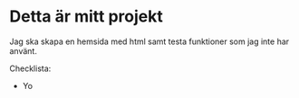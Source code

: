 # Detta är mitt projekt

Jag ska skapa en hemsida med html samt testa funktioner som jag inte har använt.

Checklista:
* Yo